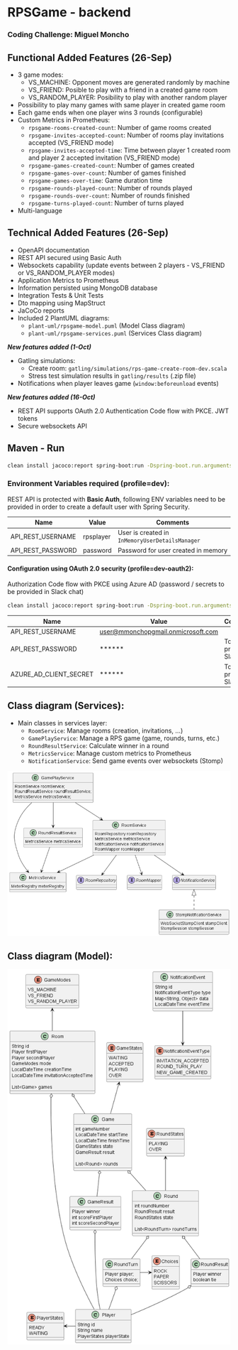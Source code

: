 # RPSGame - backend
### Coding Challenge: Miguel Moncho

## Functional Added Features (26-Sep)
- 3 game modes:
  - VS_MACHINE: Opponent moves are generated randomly by machine
  - VS_FRIEND: Posible to play with a friend in a created game room
  - VS_RANDOM_PLAYER: Posibility to play with another random player
- Possibility to play many games with same player in created game room
- Each game ends when one player wins 3 rounds (configurable)
- Custom Metrics in Prometheus:
  - `rpsgame-rooms-created-count`: Number of game rooms created
  - `rpsgame-invites-accepted-count`: Number of rooms play invitations accepted (VS_FRIEND mode)
  - `rpsgame-invites-accepted-time`: Time between player 1 created room and player 2 accepted invitation (VS_FRIEND mode)
  - `rpsgame-games-created-count`: Number of games created
  - `rpsgame-games-over-count`: Number of games finished
  - `rpsgame-games-over-time`: Game duration time
  - `rpsgame-rounds-played-count`: Number of rounds played
  - `rpsgame-rounds-over-count`: Number of rounds finished
  - `rpsgame-turns-played-count`: Number of turns played
- Multi-language

## Technical Added Features (26-Sep)
- OpenAPI documentation
- REST API secured using Basic Auth
- Websockets capability (update events between 2 players - VS_FRIEND or VS_RANDOM_PLAYER modes)
- Application Metrics to Prometheus
- Information persisted using MongoDB database
- Integration Tests & Unit Tests
- Dto mapping using MapStruct
- JaCoCo reports
- Included 2 PlantUML diagrams:
  - `plant-uml/rpsgame-model.puml` (Model Class diagram)
  - `plant-uml/rpsgame-services.puml` (Services Class diagram)

**_New features added (1-Oct)_**
- Gatling simulations:
  - Create room: `gatling/simulations/rps-game-create-room-dev.scala`
  - Stress test simulation results in `gatling/results` (.zip file)
- Notifications when player leaves game (`window:beforeunload` events)  

**_New features added (16-Oct)_**
- REST API supports OAuth 2.0 Authentication Code flow with PKCE. JWT tokens
- Secure websockets API

## Maven - Run

```sh
clean install jacoco:report spring-boot:run -Dspring-boot.run.arguments=--spring.profiles.active=dev
```
### Environment Variables required (profile=dev):
REST API is protected with **Basic Auth**, following ENV variables need to be provided in order to create a default user with Spring Security.

| Name | Value | Comments |
| ------ | -- | -- |
| API_REST_USERNAME | rpsplayer | User is created in `InMemoryUserDetailsManager` |
| API_REST_PASSWORD | password | Password for user created in memory |

#### Configuration using OAuth 2.0 security (profile=dev-oauth2):
Authorization Code flow with PKCE using Azure AD (password / secrets to be provided in Slack chat)
```sh
clean install jacoco:report spring-boot:run -Dspring-boot.run.arguments=--spring.profiles.active=dev-oauth2
```

| Name | Value | Comments |
| ------ | ------ | -- |
| API_REST_USERNAME | user@mmonchopgmail.onmicrosoft.com | |
| API_REST_PASSWORD | ****** | To be provided in Slack |
| AZURE_AD_CLIENT_SECRET | ****** | To be provided in Slack |

## Class diagram (Services):
- Main classes in services layer:
  - `RoomService`: Manage rooms (creation, invitations, ...)
  - `GamePlayService`: Manage a RPS game (game, rounds, turns, etc.)
  - `RoundResultService`: Calculate winner in a round
  - `MetricsService`: Manage custom metrics to Prometheus
  - `NotificationService`: Send game events over websockets (Stomp)

<img src="./plant-uml/rps-game-services.png" />

## Class diagram (Model):
<img src="./plant-uml/rps-game-model.png" />
